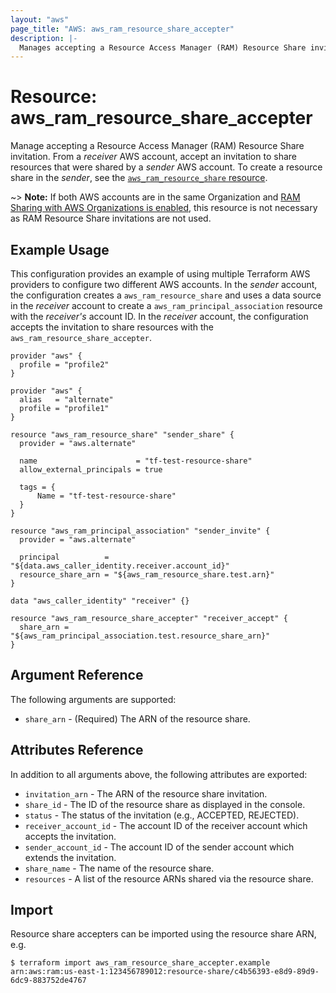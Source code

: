 ```yaml
---
layout: "aws"
page_title: "AWS: aws_ram_resource_share_accepter"
description: |-
  Manages accepting a Resource Access Manager (RAM) Resource Share invitation.
---
```


# Resource: aws_ram_resource_share_accepter

Manage accepting a Resource Access Manager (RAM) Resource Share invitation. From a _receiver_ AWS account, accept an invitation to share resources that were shared by a _sender_ AWS account. To create a resource share in the _sender_, see the [`aws_ram_resource_share` resource](/docs/providers/aws/r/ram_resource_share.html).

~> **Note:** If both AWS accounts are in the same Organization and [RAM Sharing with AWS Organizations is enabled](https://docs.aws.amazon.com/ram/latest/userguide/getting-started-sharing.html#getting-started-sharing-orgs), this resource is not necessary as RAM Resource Share invitations are not used.

## Example Usage

This configuration provides an example of using multiple Terraform AWS providers to configure two different AWS accounts. In the _sender_ account, the configuration creates a `aws_ram_resource_share` and uses a data source in the _receiver_ account to create a `aws_ram_principal_association` resource with the _receiver's_ account ID. In the _receiver_ account, the configuration accepts the invitation to share resources with the `aws_ram_resource_share_accepter`.

```hcl
provider "aws" {
  profile = "profile2"
}

provider "aws" {
  alias   = "alternate"
  profile = "profile1"
}

resource "aws_ram_resource_share" "sender_share" {
  provider = "aws.alternate"

  name                      = "tf-test-resource-share"
  allow_external_principals = true

  tags = {
	  Name = "tf-test-resource-share"
  }
}

resource "aws_ram_principal_association" "sender_invite" {
  provider = "aws.alternate"

  principal          = "${data.aws_caller_identity.receiver.account_id}"
  resource_share_arn = "${aws_ram_resource_share.test.arn}"
}

data "aws_caller_identity" "receiver" {}

resource "aws_ram_resource_share_accepter" "receiver_accept" {
  share_arn = "${aws_ram_principal_association.test.resource_share_arn}"
}
```

## Argument Reference

The following arguments are supported:

* `share_arn` - (Required) The ARN of the resource share.

## Attributes Reference

In addition to all arguments above, the following attributes are exported:

* `invitation_arn` - The ARN of the resource share invitation.
* `share_id` - The ID of the resource share as displayed in the console.
* `status` - The status of the invitation (e.g., ACCEPTED, REJECTED).
* `receiver_account_id` - The account ID of the receiver account which accepts the invitation.
* `sender_account_id` - The account ID of the sender account which extends the invitation.
* `share_name` - The name of the resource share.
* `resources` - A list of the resource ARNs shared via the resource share.

## Import

Resource share accepters can be imported using the resource share ARN, e.g.

```
$ terraform import aws_ram_resource_share_accepter.example arn:aws:ram:us-east-1:123456789012:resource-share/c4b56393-e8d9-89d9-6dc9-883752de4767
```
